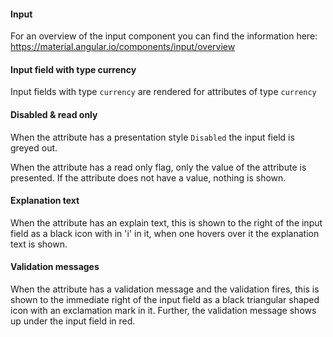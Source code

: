 #### Input 

For an overview of the input component you can find the information here: https://material.angular.io/components/input/overview

#### Input field with type currency

Input fields with type `currency` are rendered for attributes of type `currency`

#### Disabled & read only
When the attribute has a presentation style `Disabled` the input field is greyed out.

When the attribute has a read only flag, only the value of the attribute is presented. If the attribute does not have a value, nothing is shown.

#### Explanation text

When the attribute has an explain text, this is shown to the right of the input field as a black icon with in 'i' in it, when one hovers over it the explanation text is shown.

#### Validation messages

When the attribute has a validation message and the validation fires, this is shown to the immediate right of the input field as a black triangular shaped icon with an exclamation mark in it. Further, the validation message shows up under the input field in red.
